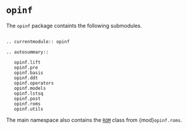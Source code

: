 # `opinf`

The `opinf` package containts the following submodules.

```{eval-rst}

.. currentmodule:: opinf

.. autosummary::

   opinf.lift
   opinf.pre
   opinf.basis
   opinf.ddt
   opinf.operators
   opinf.models
   opinf.lstsq
   opinf.post
   opinf.roms
   opinf.utils
```

The main namespace also contains the [`ROM`](opinf.roms.ROM) class from {mod}`opinf.roms`.
